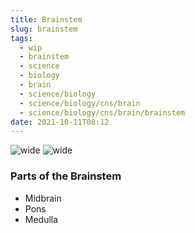 ```yaml
---
title: Brainstem
slug: brainstem
tags:
  - wip
  - brainstem
  - science
  - biology
  - brain
  - science/biology
  - science/biology/cns/brain
  - science/biology/cns/brain/brainstem
date: 2021-10-11T08:12
---
```


![wide](https://upload.wikimedia.org/wikipedia/commons/7/7b/Brainstem.png "image from Wikimedia Commons (cc)")
![wide](https://upload.wikimedia.org/wikipedia/commons/e/e0/Blausen_0114_BrainstemAnatomy.png "image from Wikimedia Commons (cc)")

### Parts of the Brainstem

- Midbrain
- Pons
- Medulla

